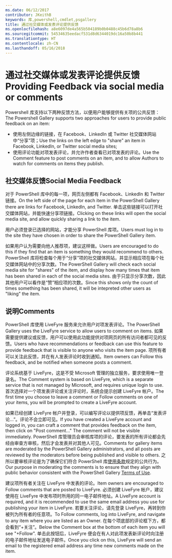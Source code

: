 ```yaml
---
ms.date: 06/12/2017
contributor: JKeithB
keywords: 库,powershell,cmdlet,psgallery
title: 通过社交媒体或发表评论提供反馈
ms.openlocfilehash: a8e6097de4a565b504189b0b0488c45b6d78a8b6
ms.sourcegitcommit: 54534635eedacf531d8d6344019dc16a50b8b441
ms.translationtype: HT
ms.contentlocale: zh-CN
ms.lasthandoff: 05/16/2018
---
```

# <a name="providing-feedback-via-social-media-or-comments"></a><span data-ttu-id="67bd9-103">通过社交媒体或发表评论提供反馈</span><span class="sxs-lookup"><span data-stu-id="67bd9-103">Providing Feedback via social media or comments</span></span>

<span data-ttu-id="67bd9-104">Powershell 库支持以下两种反馈方法，以便用户能够提供有关项的公共反馈：</span><span class="sxs-lookup"><span data-stu-id="67bd9-104">The Powershell Gallery supports two approaches for users to provide public feedback on an item:</span></span>

- <span data-ttu-id="67bd9-105">使用左侧边缘的链接，在 Facebook、LinkedIn 或 Twitter 社交媒体网站中“分享”项；</span><span class="sxs-lookup"><span data-stu-id="67bd9-105">Use the links on the left edge to "share" an item in Facebook, LinkedIn, or Twitter social media sites;</span></span>
- <span data-ttu-id="67bd9-106">使用评论功能对项发表评论，并允许作者查看已对项发表的评论。</span><span class="sxs-lookup"><span data-stu-id="67bd9-106">Use the Comment feature to post comments on an item, and to allow Authors to watch for comments on items they publish.</span></span>

## <a name="social-media-feedback"></a><span data-ttu-id="67bd9-107">社交媒体反馈</span><span class="sxs-lookup"><span data-stu-id="67bd9-107">Social Media Feedback</span></span>

<span data-ttu-id="67bd9-108">对于 PowerShell 库中的每一项，网页左侧都有 Facebook、LinkedIn 和 Twitter 链接。</span><span class="sxs-lookup"><span data-stu-id="67bd9-108">On the left side of the page for each item in the PowerShell Gallery there are links for Facebook, LinkedIn, and Twitter.</span></span>
<span data-ttu-id="67bd9-109">单击这些链接可以打开社交媒体网站，并能快速分享项链接。</span><span class="sxs-lookup"><span data-stu-id="67bd9-109">Clicking on these links will open the social media site, and allow quickly sharing a link to the item.</span></span>

<span data-ttu-id="67bd9-110">用户必须登录已选择的网站，才能分享 PowerShell 库项。</span><span class="sxs-lookup"><span data-stu-id="67bd9-110">Users must log in to the site they have chosen in order to share the PowerShell Gallery item.</span></span>

<span data-ttu-id="67bd9-111">如果用户认为需要向他人推荐项，建议这样做。</span><span class="sxs-lookup"><span data-stu-id="67bd9-111">Users are encouraged to do this if they find that an item is something they would recommend to others.</span></span>
<span data-ttu-id="67bd9-112">PowerShell 库将检查每个用于“分享”项的社交媒体网站，并显示相应项在每个社交媒体网站中的分享次数。</span><span class="sxs-lookup"><span data-stu-id="67bd9-112">The PowerShell Gallery will check each social media site for "shares" of the item, and display how many times that item has been shared in each of the social media sites.</span></span>
<span data-ttu-id="67bd9-113">由于只显示分享次数，因此其他用户可以看作是“赞”相应项的次数。</span><span class="sxs-lookup"><span data-stu-id="67bd9-113">Since this shows only the count of times something has been shared, it will be intepreted other users as "liking" the item.</span></span>


## <a name="comments"></a><span data-ttu-id="67bd9-114">说明</span><span class="sxs-lookup"><span data-stu-id="67bd9-114">Comments</span></span>

<span data-ttu-id="67bd9-115">PowerShell 库使用 LiveFyre 服务来允许用户对项发表评论。</span><span class="sxs-lookup"><span data-stu-id="67bd9-115">The PowerShell Gallery uses the LiveFyre service to allow users to comment on items.</span></span>
<span data-ttu-id="67bd9-116">如果需要提供建议或反馈，用户可以使用此功能提供对项网页的所有访问者都可见的反馈。</span><span class="sxs-lookup"><span data-stu-id="67bd9-116">Users who have recommendations or feedback can use this feature to provide feedback that is visible to anyone who visits the item page.</span></span>
<span data-ttu-id="67bd9-117">项所有者可以关注此反馈，并在有人发表评论时收到通知。</span><span class="sxs-lookup"><span data-stu-id="67bd9-117">Item owners can Follow this feedback, and be notified when someone posts a comment.</span></span>

<span data-ttu-id="67bd9-118">评论系统基于 LiveFyre，这是不受 Microsoft 管理的独立服务，要求使用唯一登录名。</span><span class="sxs-lookup"><span data-stu-id="67bd9-118">The Comment system is based on LiveFyre, which is a separate service that is not managed by Microsoft, and requires unique login to use.</span></span>
<span data-ttu-id="67bd9-119">首次选择对一个项发表评论或关注评论时，系统会提示创建 LiveFyre 帐户。</span><span class="sxs-lookup"><span data-stu-id="67bd9-119">The first time you choose to leave a comment or Follow comments on one of your items, you will be prompted to create a LiveFyre account.</span></span>

<span data-ttu-id="67bd9-120">如果已经创建 LiveFyre 帐户并登录，可以编写评论以提供项反馈，再单击“发表评论...”。评论不会立即可见。</span><span class="sxs-lookup"><span data-stu-id="67bd9-120">If you have created a LiveFyre account and logged in, you can craft a comment that provides feedback on the item, then click on "Post comment..." The comment will not be visible immediately.</span></span>
<span data-ttu-id="67bd9-121">PowerShell 库管理员会审核库项的评论，要发表的所有评论都会先经由审查方审核，然后才会发表并对其他人可见。</span><span class="sxs-lookup"><span data-stu-id="67bd9-121">Comments for gallery items are moderated by the PowerShell Gallery administrators, and all posts are reviewed by the moderators before being published and visible to others.</span></span>
<span data-ttu-id="67bd9-122">之所以要审核评论是为了确保它们符合 PowerShell 库[使用条款](https://www.powershellgallery.com/policies/Terms)规定的公共行为。</span><span class="sxs-lookup"><span data-stu-id="67bd9-122">Our purpose in moderating the comments is to ensure that they align with public behavior consistent with the PowerShell Gallery [Terms of Use](https://www.powershellgallery.com/policies/Terms).</span></span>

<span data-ttu-id="67bd9-123">建议项所有者关注在 LiveFyre 中发表的评论。</span><span class="sxs-lookup"><span data-stu-id="67bd9-123">Item owners are encouraged to Follow comments that are posted to LiveFyre.</span></span>
<span data-ttu-id="67bd9-124">必须创建 LiveFyre 帐户，建议使用在 LiveFyre 中发布项时所用的同一电子邮件地址。</span><span class="sxs-lookup"><span data-stu-id="67bd9-124">A LiveFyre account is required, and it is recommended to use the same email address you use for publishing your item in LiveFyre.</span></span>
<span data-ttu-id="67bd9-125">若要关注评论，请先登录 LiveFyre，再转到你被列为所有者的任意项。</span><span class="sxs-lookup"><span data-stu-id="67bd9-125">To Follow comments, log into LiveFyre, and navigate to any item where you are listed as an Owner.</span></span>
<span data-ttu-id="67bd9-126">在每个项底部的评论框下方，都会看到“+关注”。</span><span class="sxs-lookup"><span data-stu-id="67bd9-126">Below the Comment box at the bottom of each item you will see "+Follow".</span></span>
<span data-ttu-id="67bd9-127">单击此按钮后，LiveFyre 便会在有人对此项发表新评论时向注册的电子邮件地址发送电子邮件。</span><span class="sxs-lookup"><span data-stu-id="67bd9-127">Once you click on this, LiveFyre will send an email to the registered email address any time new comments made on the item.</span></span>